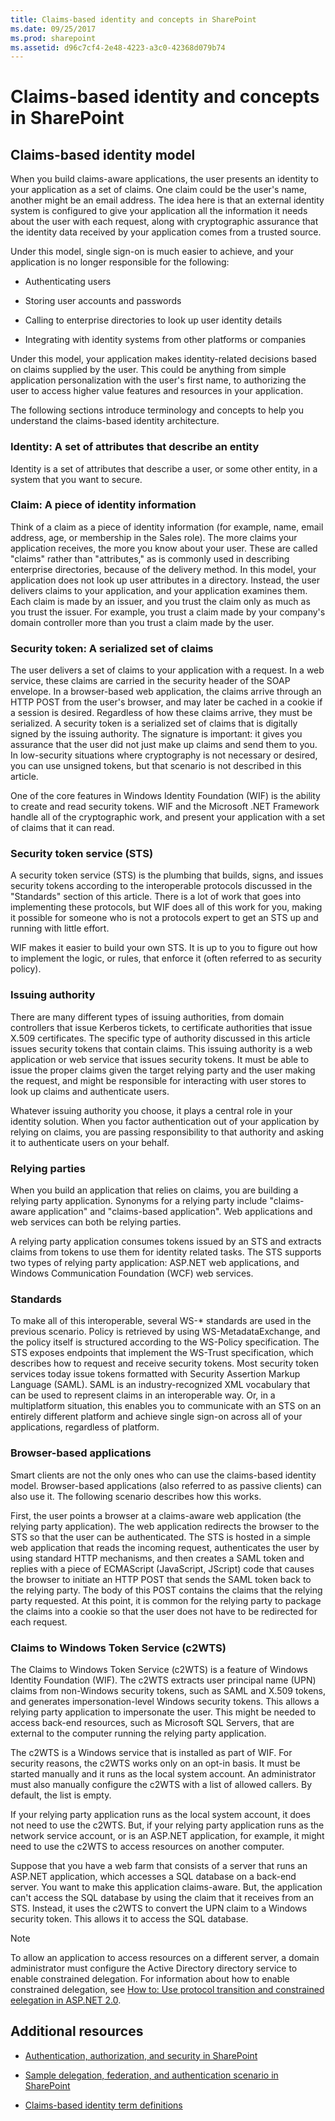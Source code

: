 ```yaml
---
title: Claims-based identity and concepts in SharePoint
ms.date: 09/25/2017
ms.prod: sharepoint
ms.assetid: d96c7cf4-2e48-4223-a3c0-42368d079b74
---
```



# Claims-based identity and concepts in SharePoint

## Claims-based identity model

When you build claims-aware applications, the user presents an identity to your application as a set of claims. One claim could be the user's name, another might be an email address. The idea here is that an external identity system is configured to give your application all the information it needs about the user with each request, along with cryptographic assurance that the identity data received by your application comes from a trusted source.
  
    
    
Under this model, single sign-on is much easier to achieve, and your application is no longer responsible for the following:
  
    
    

- Authenticating users
    
  
- Storing user accounts and passwords
    
  
- Calling to enterprise directories to look up user identity details
    
  
- Integrating with identity systems from other platforms or companies
    
  
Under this model, your application makes identity-related decisions based on claims supplied by the user. This could be anything from simple application personalization with the user's first name, to authorizing the user to access higher value features and resources in your application.
  
    
    
The following sections introduce terminology and concepts to help you understand the claims-based identity architecture.
  
    
    

### Identity: A set of attributes that describe an entity

Identity is a set of attributes that describe a user, or some other entity, in a system that you want to secure.
  
    
    

### Claim: A piece of identity information

Think of a claim as a piece of identity information (for example, name, email address, age, or membership in the Sales role). The more claims your application receives, the more you know about your user. These are called "claims" rather than "attributes," as is commonly used in describing enterprise directories, because of the delivery method. In this model, your application does not look up user attributes in a directory. Instead, the user delivers claims to your application, and your application examines them. Each claim is made by an issuer, and you trust the claim only as much as you trust the issuer. For example, you trust a claim made by your company's domain controller more than you trust a claim made by the user.
  
    
    

### Security token: A serialized set of claims

The user delivers a set of claims to your application with a request. In a web service, these claims are carried in the security header of the SOAP envelope. In a browser-based web application, the claims arrive through an HTTP POST from the user's browser, and may later be cached in a cookie if a session is desired. Regardless of how these claims arrive, they must be serialized. A security token is a serialized set of claims that is digitally signed by the issuing authority. The signature is important: it gives you assurance that the user did not just make up claims and send them to you. In low-security situations where cryptography is not necessary or desired, you can use unsigned tokens, but that scenario is not described in this article.
  
    
    
One of the core features in Windows Identity Foundation (WIF) is the ability to create and read security tokens. WIF and the Microsoft .NET Framework handle all of the cryptographic work, and present your application with a set of claims that it can read.
  
    
    

### Security token service (STS)

A security token service (STS) is the plumbing that builds, signs, and issues security tokens according to the interoperable protocols discussed in the "Standards" section of this article. There is a lot of work that goes into implementing these protocols, but WIF does all of this work for you, making it possible for someone who is not a protocols expert to get an STS up and running with little effort. 
  
    
    
WIF makes it easier to build your own STS. It is up to you to figure out how to implement the logic, or rules, that enforce it (often referred to as security policy).
  
    
    

### Issuing authority

There are many different types of issuing authorities, from domain controllers that issue Kerberos tickets, to certificate authorities that issue X.509 certificates. The specific type of authority discussed in this article issues security tokens that contain claims. This issuing authority is a web application or web service that issues security tokens. It must be able to issue the proper claims given the target relying party and the user making the request, and might be responsible for interacting with user stores to look up claims and authenticate users.
  
    
    
Whatever issuing authority you choose, it plays a central role in your identity solution. When you factor authentication out of your application by relying on claims, you are passing responsibility to that authority and asking it to authenticate users on your behalf.
  
    
    

### Relying parties

When you build an application that relies on claims, you are building a relying party application. Synonyms for a relying party include "claims-aware application" and "claims-based application". Web applications and web services can both be relying parties.
  
    
    
A relying party application consumes tokens issued by an STS and extracts claims from tokens to use them for identity related tasks. The STS supports two types of relying party application: ASP.NET web applications, and Windows Communication Foundation (WCF) web services.
  
    
    

### Standards

To make all of this interoperable, several WS-* standards are used in the previous scenario. Policy is retrieved by using WS-MetadataExchange, and the policy itself is structured according to the WS-Policy specification. The STS exposes endpoints that implement the WS-Trust specification, which describes how to request and receive security tokens. Most security token services today issue tokens formatted with Security Assertion Markup Language (SAML). SAML is an industry-recognized XML vocabulary that can be used to represent claims in an interoperable way. Or, in a multiplatform situation, this enables you to communicate with an STS on an entirely different platform and achieve single sign-on across all of your applications, regardless of platform.
  
    
    

### Browser-based applications

Smart clients are not the only ones who can use the claims-based identity model. Browser-based applications (also referred to as passive clients) can also use it. The following scenario describes how this works.
  
    
    
First, the user points a browser at a claims-aware web application (the relying party application). The web application redirects the browser to the STS so that the user can be authenticated. The STS is hosted in a simple web application that reads the incoming request, authenticates the user by using standard HTTP mechanisms, and then creates a SAML token and replies with a piece of ECMAScript (JavaScript, JScript) code that causes the browser to initiate an HTTP POST that sends the SAML token back to the relying party. The body of this POST contains the claims that the relying party requested. At this point, it is common for the relying party to package the claims into a cookie so that the user does not have to be redirected for each request.
  
    
    

### Claims to Windows Token Service (c2WTS)

The Claims to Windows Token Service (c2WTS) is a feature of Windows Identity Foundation (WIF). The c2WTS extracts user principal name (UPN) claims from non-Windows security tokens, such as SAML and X.509 tokens, and generates impersonation-level Windows security tokens. This allows a relying party application to impersonate the user. This might be needed to access back-end resources, such as Microsoft SQL Servers, that are external to the computer running the relying party application.
  
    
    
The c2WTS is a Windows service that is installed as part of WIF. For security reasons, the c2WTS works only on an opt-in basis. It must be started manually and it runs as the local system account. An administrator must also manually configure the c2WTS with a list of allowed callers. By default, the list is empty. 
  
    
    
If your relying party application runs as the local system account, it does not need to use the c2WTS. But, if your relying party application runs as the network service account, or is an ASP.NET application, for example, it might need to use the c2WTS to access resources on another computer.
  
    
    
Suppose that you have a web farm that consists of a server that runs an ASP.NET application, which accesses a SQL database on a back-end server. You want to make this application claims-aware. But, the application can't access the SQL database by using the claim that it receives from an STS. Instead, it uses the c2WTS to convert the UPN claim to a Windows security token. This allows it to access the SQL database.
  
> [!NOTE]
> To allow an application to access resources on a different server, a domain administrator must configure the Active Directory directory service to enable constrained delegation. For information about how to enable constrained delegation, see  [How to: Use protocol transition and constrained eelegation in ASP.NET 2.0](http://msdn.microsoft.com/en-us/library/ms998355.aspx). 
  
    
    


## Additional resources
<a name="bk_addresources"> </a>


-  [Authentication, authorization, and security in SharePoint](authentication-authorization-and-security-in-sharepoint.md)
    
  
-  [Sample delegation, federation, and authentication scenario in SharePoint](sample-delegation-federation-and-authentication-scenario-in-sharepoint.md)
    
  
-  [Claims-based identity term definitions](claims-based-identity-term-definitions.md)
    
  

